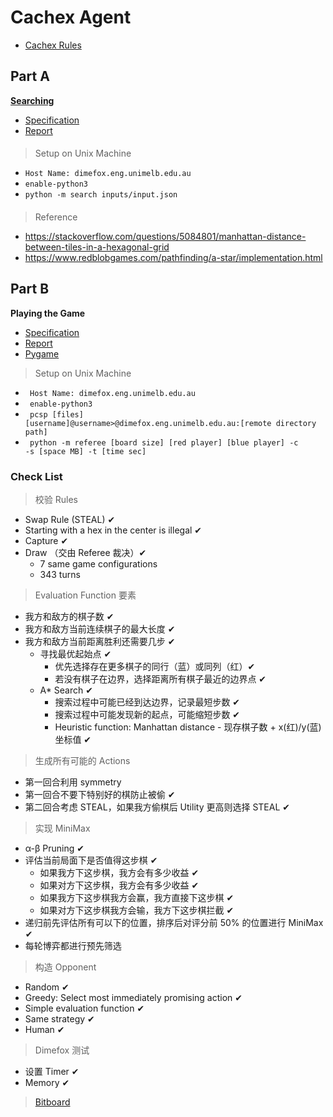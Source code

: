 # Cachex Agent

* [Cachex Rules](spec/cachex_rule.pdf)

## Part A

[**Searching**](resources/projectA)

* [Specification](spec/spec_a.pdf)
* [Report](report/report_a.pdf)

####

> Setup on Unix Machine
* <code>Host Name: dimefox.eng.unimelb.edu.au</code>
* <code>enable-python3</code>
* <code>python -m search inputs/input.json</code>

####

> Reference
* https://stackoverflow.com/questions/5084801/manhattan-distance-between-tiles-in-a-hexagonal-grid
* https://www.redblobgames.com/pathfinding/a-star/implementation.html

## Part B

**Playing the Game**

* [Specification](spec/spec_b.pdf)
* [Report](report/report_b.pdf)
* [Pygame](resources/play)

> Setup on Unix Machine
* <code> Host Name: dimefox.eng.unimelb.edu.au </code>
* <code> enable-python3 </code>
* <code> pcsp [files] [username]@username>@dimefox.eng.unimelb.edu.au:[remote directory path] </code>
* <code> python -m referee [board size] [red player] [blue player] -c -s [space MB] -t [time sec] </code>

### Check List

> 校验 Rules
* Swap Rule (STEAL) ✔
* Starting with a hex in the center is illegal ✔
* Capture ✔
* Draw （交由 Referee 裁决）✔
    * 7 same game configurations
    * 343 turns

> Evaluation Function 要素
* 我方和敌方的棋子数 ✔
* 我方和敌方当前连续棋子的最大长度 ✔
* 我方和敌方当前距离胜利还需要几步 ✔
  * 寻找最优起始点 ✔
    * 优先选择存在更多棋子的同行（蓝）或同列（红）✔
    * 若没有棋子在边界，选择距离所有棋子最近的边界点 ✔
  * A* Search ✔
    * 搜索过程中可能已经到达边界，记录最短步数 ✔
    * 搜索过程中可能发现新的起点，可能缩短步数 ✔
    * Heuristic function: Manhattan distance - 现存棋子数 + x(红)/y(蓝)坐标值 ✔

> 生成所有可能的 Actions
* 第一回合利用 symmetry
* 第一回合不要下特别好的棋防止被偷 ✔
* 第二回合考虑 STEAL，如果我方偷棋后 Utility 更高则选择 STEAL ✔

> 实现 MiniMax
* α-β Pruning ✔
* 评估当前局面下是否值得这步棋 ✔
  * 如果我方下这步棋，我方会有多少收益 ✔
  * 如果对方下这步棋，我方会有多少收益 ✔
  * 如果我方下这步棋我方会赢，我方直接下这步棋 ✔
  * 如果对方下这步棋我方会输，我方下这步棋拦截 ✔
* 递归前先评估所有可以下的位置，排序后对评分前 50% 的位置进行 MiniMax ✔
* 每轮博弈都进行预先筛选

> 构造 Opponent
* Random ✔
* Greedy: Select most immediately promising action ✔
* Simple evaluation function ✔
* Same strategy ✔
* Human ✔

> Dimefox 测试
* 设置 Timer ✔
* Memory ✔

> [Bitboard](https://spin.atomicobject.com/2017/07/08/game-playing-ai-bitboards/)
